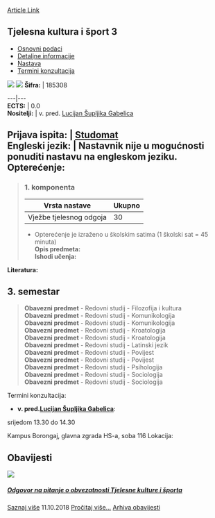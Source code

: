 [Article Link](https://www.fhs.hr/predmet/tks3)

## Tjelesna kultura i šport 3
  * [Osnovni podaci](https://www.fhs.hr/predmet/tks3#v1id-904882_266137_1_0 "Osnovni podaci")
  * [Detaljne informacije](https://www.fhs.hr/predmet/tks3#v1id-904882_266137_1_1 "Detaljne informacije")
  * [Nastava](https://www.fhs.hr/predmet/tks3#v1id-904882_266137_1_2 "Nastava")
  * [Termini konzultacija](https://www.fhs.hr/predmet/tks3#v1id-904882_266137_1_3 "Termini konzultacija")


[![](https://www.fhs.hr/img/flags/gif/hr.gif)](https://www.fhs.hr/predmet/tks3) [![](https://www.fhs.hr/img/flags/gif/gb.gif)](https://www.fhs.hr/en/course/peas3)
**Šifra:** |  185308  
  
---|---  
**ECTS:** |  0.0   
**Nositelji:** |  v. pred. [Lucijan Šupljika Gabelica](https://www.fhs.hr/djelatnik/lucijan.supljika_gabelica)   
  
**Prijava ispita:** |  [Studomat](http://www.isvu.hr/studomat)  
**Engleski jezik:** |  Nastavnik nije u mogućnosti ponuditi nastavu na engleskom jeziku.   
**Opterećenje:**  
---  
> ### 1. komponenta
> | Vrsta nastave | Ukupno  
> ---|---  
> Vježbe tjelesnog odgoja | 30  
> * Opterećenje je izraženo u školskim satima (1 školski sat = 45 minuta)   
**Opis predmeta:**  
> **Ishodi učenja:**  

  
**Literatura:**  

  
**3. semestar**  
---  
> **Obavezni predmet** - Redovni studij - Filozofija i kultura  
>  **Obavezni predmet** - Redovni studij - Komunikologija  
>  **Obavezni predmet** - Redovni studij - Komunikologija  
>  **Obavezni predmet** - Redovni studij - Kroatologija  
>  **Obavezni predmet** - Redovni studij - Kroatologija  
>  **Obavezni predmet** - Redovni studij - Latinski jezik  
>  **Obavezni predmet** - Redovni studij - Povijest  
>  **Obavezni predmet** - Redovni studij - Povijest  
>  **Obavezni predmet** - Redovni studij - Psihologija  
>  **Obavezni predmet** - Redovni studij - Sociologija  
>  **Obavezni predmet** - Redovni studij - Sociologija  
>   
Termini konzultacija: 
  * **v. pred.[Lucijan Šupljika Gabelica](https://www.fhs.hr/djelatnik/lucijan.supljika_gabelica)**: 
  
srijedom 13.30 do 14.30  
  
Kampus Borongaj, glavna zgrada HS-a, soba 116
Lokacija: 


## Obavijesti
[ ![](https://www.fhs.hr/_pub/themes_static/hrstud2024/default/img/default_news.jpg) ](https://www.fhs.hr/predmet/tks3?@=215wu#news_113835)
#####  [Odgovor na pitanje o obvezatnosti Tjelesne kulture i športa](https://www.fhs.hr/predmet/tks3?@=215wu#news_113835)
[Saznaj više](https://www.fhs.hr/predmet/tks3?@=215wu#news_113835)
11.10.2018
[Pročitaj više...](https://www.fhs.hr/predmet/tks3?@=215wu#news_113835 "Pročitaj obavijest: Odgovor na pitanje o obvezatnosti Tjelesne kulture i športa")
[Arhiva obavijesti](https://www.fhs.hr/predmet/tks3?@=215nt#news_113835 "Arhiva obavijesti")
